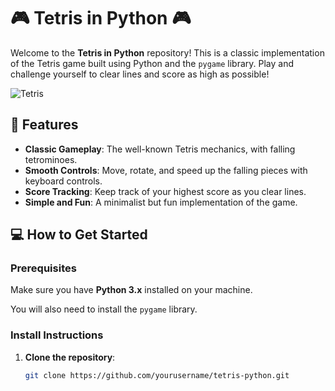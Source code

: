# 🎮 Tetris in Python 🎮

Welcome to the **Tetris in Python** repository! This is a classic implementation of the Tetris game built using Python and the `pygame` library. Play and challenge yourself to clear lines and score as high as possible!

![Tetris](https://upload.wikimedia.org/wikipedia/commons/e/e6/Tetris_Logo.png)

## 🚀 Features

- **Classic Gameplay**: The well-known Tetris mechanics, with falling tetrominoes.
- **Smooth Controls**: Move, rotate, and speed up the falling pieces with keyboard controls.
- **Score Tracking**: Keep track of your highest score as you clear lines.
- **Simple and Fun**: A minimalist but fun implementation of the game.

## 💻 How to Get Started

### Prerequisites

Make sure you have **Python 3.x** installed on your machine.

You will also need to install the `pygame` library.

### Install Instructions

1. **Clone the repository**:
   ```bash
   git clone https://github.com/yourusername/tetris-python.git
